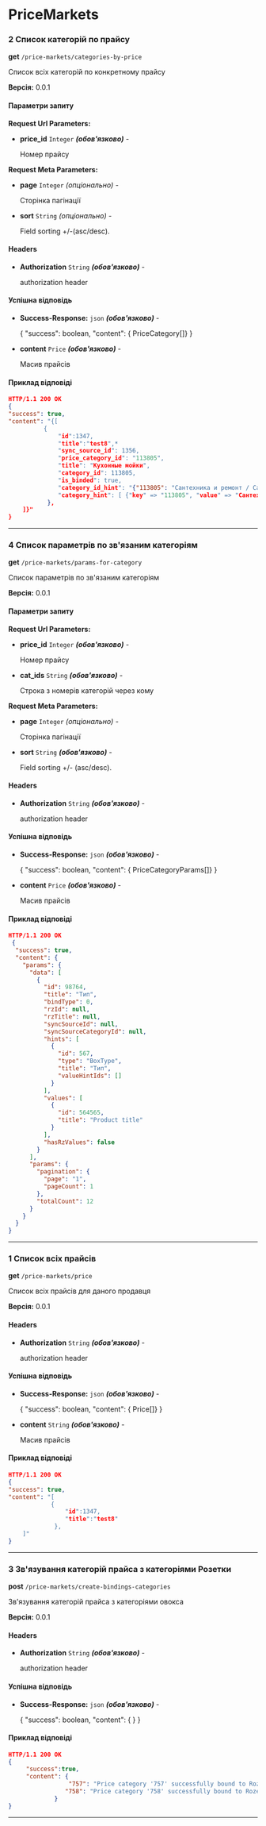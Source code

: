 # PriceMarkets

### 2 Список категорій по прайсу

**get** `/price-markets/categories-by-price`

<p>Список всіх категорій по конкретному прайсу</p>

**Версія:** 0.0.1

#### Параметри запиту

**Request Url Parameters:**

- **price_id** `Integer` **_(обов'язково)_** - <p>Номер прайсу</p>

**Request Meta Parameters:**

- **page** `Integer` _(опціонально)_ - <p>Сторінка пагінації</p>
- **sort** `String` _(опціонально)_ - <p>Field sorting +/-(asc/desc).</p>

#### Headers

- **Authorization** `String` **_(обов'язково)_** - <p>authorization header<br></p>

#### Успішна відповідь

- **Success-Response:** `json` **_(обов'язково)_** - <p>{ &quot;success&quot;: boolean, &quot;content&quot;: { PriceCategory[]} }</p>
- **content** `Price` **_(обов'язково)_** - <p>Масив прайсів</p>

#### Приклад відповіді

```json
HTTP/1.1 200 OK
{
"success": true,
"content": "{[
          {
              "id":1347,
              "title":"test8",*
              "sync_source_id": 1356,
              "price_category_id": "113805",
              "title": "Кухонные мойки",
              "category_id": 113805,
              "is_binded": true,
              "category_id_hint": "{"113805": "Сантехника и ремонт / Сантехника и мебель для ванной / Мойки, смесители, сифоны / Кухонные мойки"}"
              "category_hint": [ {"key" => "113805", "value" => "Сантехника и ремонт / Сантехника и мебель для ванной / Мойки, смесители, сифоны / Кухонные мойки"}"
           },
    ]}"
}
```

---

### 4 Список параметрів по зв'язаним категоріям

**get** `/price-markets/params-for-category`

<p>Список параметрів по зв'язаним категоріям</p>

**Версія:** 0.0.1

#### Параметри запиту

**Request Url Parameters:**

- **price_id** `Integer` **_(обов'язково)_** - <p>Номер прайсу</p>
- **cat_ids** `String` **_(обов'язково)_** - <p>Строка з номерів категорій через кому</p>

**Request Meta Parameters:**

- **page** `Integer` _(опціонально)_ - <p>Сторінка пагінації</p>
- **sort** `String` **_(обов'язково)_** - <p>Field sorting +/- (asc/desc).</p>

#### Headers

- **Authorization** `String` **_(обов'язково)_** - <p>authorization header<br></p>

#### Успішна відповідь

- **Success-Response:** `json` **_(обов'язково)_** - <p>{ &quot;success&quot;: boolean, &quot;content&quot;: { PriceCategoryParams[]} }</p>
- **content** `Price` **_(обов'язково)_** - <p>Масив прайсів</p>

#### Приклад відповіді

```json
HTTP/1.1 200 OK
 {
  "success": true,
  "content": {
    "params": {
      "data": [
        {
          "id": 98764,
          "title": "Тип",
          "bindType": 0,
          "rzId": null,
          "rzTitle": null,
          "syncSourceId": null,
          "syncSourceCategoryId": null,
          "hints": [
            {
              "id": 567,
              "type": "BoxType",
              "title": "Тип",
              "valueHintIds": []
            }
          ],
          "values": [
            {
              "id": 564565,
              "title": "Product title"
            }
          ],
          "hasRzValues": false
        }
      ],
      "params": {
        "pagination": {
          "page": "1",
          "pageCount": 1
        },
        "totalCount": 12
      }
    }
  }
}
```

---

### 1 Список всіх прайсів

**get** `/price-markets/price`

<p>Список всіх прайсів для даного продавця</p>

**Версія:** 0.0.1

#### Headers

- **Authorization** `String` **_(обов'язково)_** - <p>authorization header<br></p>

#### Успішна відповідь

- **Success-Response:** `json` **_(обов'язково)_** - <p>{ &quot;success&quot;: boolean, &quot;content&quot;: { Price[]} }</p>
- **content** `String` **_(обов'язково)_** - <p>Масив прайсів</p>

#### Приклад відповіді

```json
HTTP/1.1 200 OK
{
"success": true,
"content": "[
            {
                "id":1347,
                "title":"test8"
             },
    ]"
}
```

---

### 3 Зв'язування категорій прайса з категоріями Розетки

**post** `/price-markets/create-bindings-categories`

<p>Зв'язування категорій прайса з категоріями овокса</p>

**Версія:** 0.0.1

#### Headers

- **Authorization** `String` **_(обов'язково)_** - <p>authorization header<br></p>

#### Успішна відповідь

- **Success-Response:** `json` **_(обов'язково)_** - <p>{ &quot;success&quot;: boolean, &quot;content&quot;: {   } }</p>

#### Приклад відповіді

```json
HTTP/1.1 200 OK
{
     "success":true,
     "content": {
                 "757": "Price category '757' successfully bound to Rozetka category '2028477'",
                "758": "Price category '758' successfully bound to Rozetka category '148966'"
             }
}
```

---


